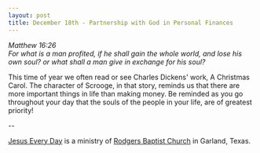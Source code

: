 ```yaml
---
layout: post
title: December 18th - Partnership with God in Personal Finances
---
```


_Matthew 16:26  
For what is a man profited, if he shall gain the whole world, and
lose his own soul? or what shall a man give in exchange for his
soul?_

This time of year we often read or see Charles Dickens' work, A
Christmas Carol. The character of Scrooge, in that story, reminds us
that there are more important things in life than making money. Be
reminded as you go throughout your day that the souls of the people
in your life, are of greatest priority!

 --

<a href=http://jesuseveryday.net>Jesus Every Day</a> is a ministry of <a href=http://rodgersbaptist.net>Rodgers Baptist Church</a> in Garland, Texas.
